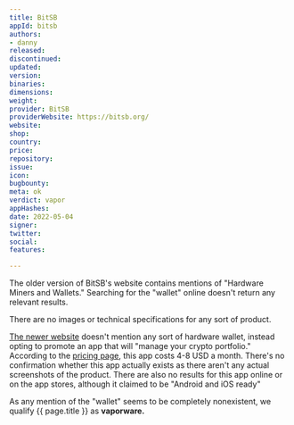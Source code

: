 ```yaml
---
title: BitSB
appId: bitsb
authors:
- danny
released: 
discontinued: 
updated: 
version: 
binaries: 
dimensions: 
weight: 
provider: BitSB
providerWebsite: https://bitsb.org/
website: 
shop: 
country: 
price: 
repository: 
issue: 
icon: 
bugbounty: 
meta: ok
verdict: vapor
appHashes: 
date: 2022-05-04
signer: 
twitter: 
social: 
features: 

---
```


The older version of BitSB's website contains mentions of "Hardware Miners and Wallets." Searching for the "wallet" online doesn't return any relevant results.

There are no images or technical specifications for any sort of product.

[The newer website](https://www.bitsb.org/) doesn't mention any sort of hardware wallet, instead opting to promote an app that will "manage your crypto portfolio." According to the [pricing page](https://www.bitsb.org/pricing), this app costs 4-8 USD a month. There's no confirmation whether this app actually exists as there aren't any actual screenshots of the product. There are also no results for this app online or on the app stores, although it claimed to be "Android and iOS ready"

As any mention of the "wallet" seems to be completely nonexistent, we qualify {{ page.title }} as **vaporware.**
